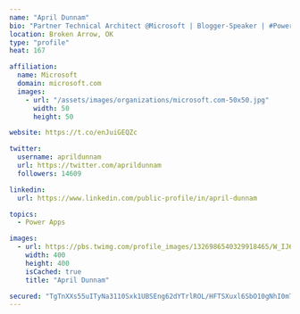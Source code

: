 ```yaml
---
name: "April Dunnam"
bio: "Partner Technical Architect @Microsoft | Blogger-Speaker | #PowerApps, #PowerAutomate, #Office365, #SharePoint | #WIT | #Karaoke Queen"
location: Broken Arrow, OK
type: "profile"
heat: 167

affiliation:
  name: Microsoft
  domain: microsoft.com
  images:
    - url: "/assets/images/organizations/microsoft.com-50x50.jpg"
      width: 50
      height: 50

website: https://t.co/enJuiGEQZc

twitter:
  username: aprildunnam
  url: https://twitter.com/aprildunnam
  followers: 14609

linkedin:
  url: https://www.linkedin.com/public-profile/in/april-dunnam

topics:
  - Power Apps

images:
  - url: https://pbs.twimg.com/profile_images/1326986540329918465/W_IJ6Ih2_400x400.jpg
    width: 400
    height: 400
    isCached: true
    title: "April Dunnam"

secured: "TgTnXXs55uITyNa3110Sxk1UBSEng62dYTrlROL/HFTSXuxl6SbO10gNhI0mTNv8HJ0RoITJazht9tclApF2liTOiH0DzG6h6ByzWMNE40b5eLxo1sN4zQgmqTibPMrkw0ZLZg22NdIxcevZrKYHrVmAuaHZ7vtgCYcfNhjjHfeXMkyUOd72d6fQE1Dn3Iudvtd+hB50hR9G6SpTkmSY58NFmZktNz19TL7bZKG7tX3p4Le+5SQ7vCN7ybtHmUtyZeX2V0+13iC+bmdPqkfK5LTZlvXIDgdRkbDq/l43DQW3CtPLjLkxpRVdXkvDUfS9ZglY0aJuO1FpkqYf2gr8KkQ4PKWxDCKvhxTUsMsJj1QKw70DaEy/mh8Ww6G/W51iJ/DUSaYDgecLCGATdckjRpu9Vy8o1p3Vn+J5aMGBhy8=;KJAaAKlob1o2FLA1BdeLgQ=="
---
```


